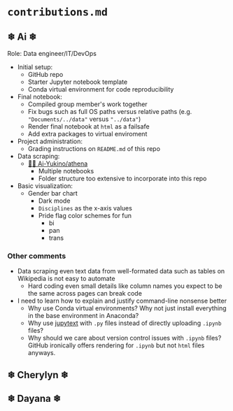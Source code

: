# `contributions.md`

## ❄ Ai ❄

Role: Data engineer/IT/DevOps

- Initial setup:
  - GitHub repo
  - Starter Jupyter notebook template
  - Conda virtual environment for code reproducibility
- Final notebook:
  - Compiled group member's work together
  - Fix bugs such as full OS paths versus relative paths (e.g. `"Documents/../data"` versus `"../data"`)
  - Render final notebook at `html` as a failsafe
  - Add extra packages to virtual enviroment
- Project administration:
  - Grading instructions on `README.md` of this repo
- Data scraping:
  - [👩‍💻 Ai-Yukino/athena](https://github.com/Ai-Yukino/athena/)
    - Multiple notebooks
    - Folder structure too extensive to incorporate into this repo
- Basic visualization:
  - Gender bar chart
    - Dark mode
    - `Disciplines` as the x-axis values
    - Pride flag color schemes for fun
      - bi
      - pan
      - trans

### Other comments

- Data scraping even text data from well-formated data such as tables on Wikipedia is not easy to automate
  - Hard coding even small details like column names you expect to be the same across pages can break code
- I need to learn how to explain and justify command-line nonsense better
  - Why use Conda virtual environments? Why not just install everything in the base environment in Anaconda?
  - Why use [jupytext](https://jupytext.readthedocs.io/en/latest/) with `.py` files instead of directly uploading `.ipynb` files?
  - Why should we care about version control issues with `.ipynb` files? GitHub ironically offers rendering for `.ipynb` but not `html` files anyways.

## ❄ Cherylyn ❄

## ❄ Dayana ❄
